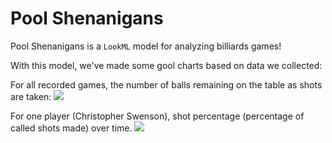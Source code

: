 # Pool Shenanigans
Pool Shenanigans is a `LookML` model for analyzing billiards games!

With this model, we've made some gool charts based on data we collected:

For all recorded games, the number of balls remaining on the table as shots are taken:
![](https://github.com/christopherswenson/pool_shenanigans_lookml/raw/dev-christopher-swenson-p5px/rendered_charts/balls_remaining_by_shot.png)

For one player (Christopher Swenson), shot percentage (percentage of called shots made) over time.
![](https://github.com/christopherswenson/pool_shenanigans_lookml/raw/dev-christopher-swenson-p5px/rendered_charts/shot_percentage_over_games.png)
